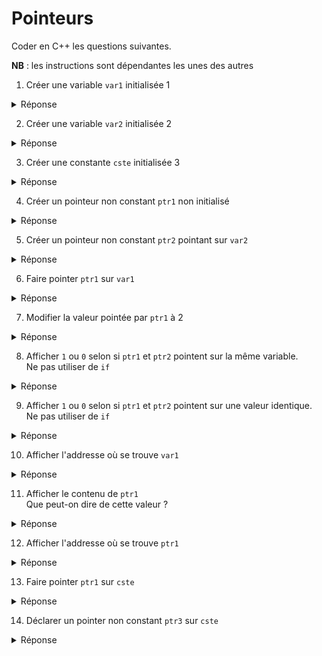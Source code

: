 # Pointeurs

Coder en C++ les questions suivantes.

**NB** : les instructions sont dépendantes les unes des autres

1) Créer une variable `var1` initialisée 1

<details>
<summary>Réponse</summary>

`int var1 = 1;`

</details>

2) Créer une variable `var2` initialisée 2

<details>
<summary>Réponse</summary>

`int var2 = 2;`

</details>

3) Créer une constante `cste` initialisée 3

<details>
<summary>Réponse</summary>

`const int cste = 3;`

</details>

4) Créer un pointeur non constant `ptr1` non initialisé

<details>
<summary>Réponse</summary>

`int* ptr1;`

</details>

5) Créer un pointeur non constant `ptr2` pointant sur `var2`

<details>
<summary>Réponse</summary>

`int* ptr2 = &var2;`

</details>

6) Faire pointer `ptr1` sur `var1`

<details>
<summary>Réponse</summary>

`ptr1 = &var1;`

</details>

7) Modifier la valeur pointée par `ptr1` à 2

<details>
<summary>Réponse</summary>

`*ptr1 = 2;`

</details>

8) Afficher `1` ou `0` selon si `ptr1` et `ptr2` pointent sur la même variable.</br>Ne pas utiliser de `if`

<details>
<summary>Réponse</summary>

`cout << (ptr1 == ptr2);`

</details>

9) Afficher `1` ou `0` selon si `ptr1` et `ptr2` pointent sur une valeur identique.</br>Ne pas utiliser de `if`

<details>
<summary>Réponse</summary>

`cout << (*ptr1 == *ptr2);`

</details>

10) Afficher l'addresse où se trouve `var1`

<details>
<summary>Réponse</summary>

`cout << &var1;`

</details>

11) Afficher le contenu de `ptr1`</br>
Que peut-on dire de cette valeur ?

<details>
<summary>Réponse</summary>

`cout << ptr1;`</br>

=> ce sera la même que `&var1`

</details>

12) Afficher l'addresse où se trouve `ptr1`

<details>
<summary>Réponse</summary>

`cout << &ptr1;`

</details>

13) Faire pointer `ptr1` sur `cste`

<details>
<summary>Réponse</summary>

Pas possible, un `int*` (avec droit RW) ne peut pas pointer sur une constante 

`const int ...`

</details>

14) Déclarer un pointer non constant `ptr3` sur `cste`

<details>
<summary>Réponse</summary>

`const int* ptr3 = &cste;`

</details>

